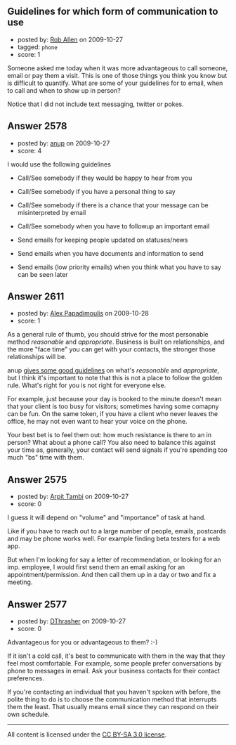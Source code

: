 ## Guidelines for which form of communication to use

- posted by: [Rob Allen](https://stackexchange.com/users/-1/604-rob-allen) on 2009-10-27
- tagged: `phone`
- score: 1

Someone asked me today when it was more advantageous to call someone, email or pay them a visit. This is one of those things you think you know but is difficult to quantify. What are some of your guidelines for to email, when to call and when to show up in person? 

Notice that I did not include text messaging, twitter or pokes. 


## Answer 2578

- posted by: [anup](https://stackexchange.com/users/-1/475-anup) on 2009-10-27
- score: 4

I would use the following guidelines



- Call/See somebody if they would be happy to hear from you
- Call/See somebody if you have a personal thing to say
- Call/See somebody if there is a chance that your message can be misinterpreted by email
- Call/See somebody when you have to followup an important email

- Send emails for keeping people updated on statuses/news
- Send emails when you have documents and information to send
- Send emails (low priority emails) when you think what you have to say can be seen later


## Answer 2611

- posted by: [Alex Papadimoulis](https://stackexchange.com/users/-1/123-alex-papadimoulis) on 2009-10-28
- score: 1

As a general rule of thumb, you should strive for the most personable method *reasonable* and *appropriate*. Business is built on relationships, and the more "face time" you can get with your contacts, the stronger those relationships will be.

anup [gives some good guidelines](http://answers.onstartups.com/questions/2568/guidelines-for-which-form-of-communication-to-use/2578#2578) on what's *reasonable* and *appropriate*, but I think it's important to note that this is not a place to follow the golden rule. What's right for you is not right for everyone else.

For example, just because your day is booked to the minute doesn't mean that your client is too busy for visitors; sometimes having some comapny can be fun. On the same token, if you have a client who never leaves the office, he may not even want to hear your voice on the phone.

Your best bet is to feel them out: how much resistance is there to an in person? What about a phone call? You also need to balance this against your time as, generally, your contact will send signals if you're spending too much "bs" time with them.


## Answer 2575

- posted by: [Arpit Tambi](https://stackexchange.com/users/-1/309-arpit-tambi) on 2009-10-27
- score: 0

I guess it will depend on "volume" and "importance" of task at hand.

Like if you have to reach out to a large number of people, emails, postcards and may be phone works well. For example finding beta testers for a web app.

But when I'm looking for say a letter of recommendation, or looking for an imp. employee, I would first send them an email asking for an appointment/permission. And then call them up in a day or two and fix a meeting.


## Answer 2577

- posted by: [DThrasher](https://stackexchange.com/users/-1/326-dthrasher) on 2009-10-27
- score: 0

Advantageous for you or advantageous to them? :-)

If it isn't a cold call, it's best to communicate with them in the way that they feel most comfortable. For example, some people prefer conversations by phone to messages in email. Ask your business contacts for their contact preferences.

If you're contacting an individual that you haven't spoken with before, the polite thing to do is to choose the communication method that interrupts them the least. That usually means email since they can respond on their own schedule.





---

All content is licensed under the [CC BY-SA 3.0 license](https://creativecommons.org/licenses/by-sa/3.0/).
